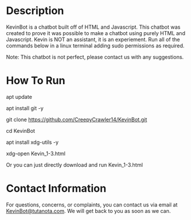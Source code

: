 # Description

KevinBot is a chatbot built off of HTML and Javascript.
This chatbot was created to prove it was possible to make a chatbot using purely HTML and Javascript.
Kevin is NOT an assistant, it is an experiement.
Run all of the commands below in a linux terminal adding sudo permissions as required.

Note: This chatbot is not perfect, please contact us with any suggestions.

# How To Run
apt update

apt install git -y

git clone https://github.com/CreepyCrawler14/KevinBot.git

cd KevinBot

apt install xdg-utils -y

xdg-open Kevin_1-3.html

Or you can just directly download and run Kevin_1-3.html

# Contact Information

For questions, concerns, or complaints, you can contact us via email at KevinBot@tutanota.com.
We will get back to you as soon as we can.
